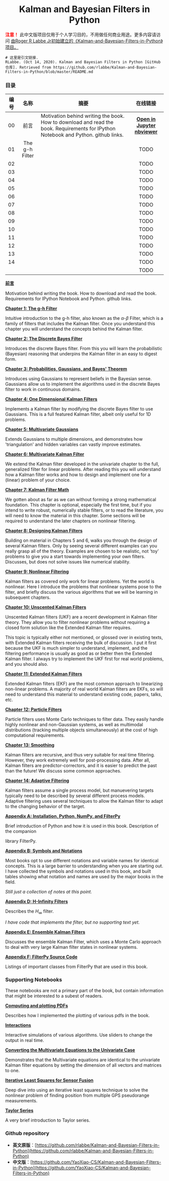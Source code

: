 <center><h1>Kalman and Bayesian Filters in Python</h1></center>

<p>
    <strong style="color: red;">注意！</strong> 此中文版项目仅用于个人学习目的，不用做任何商业用途。更多内容请访问 
    <a href="https://github.com/rlabbe/Kalman-and-Bayesian-Filters-in-Python" target="_blank">由Roger R Labbe Jr初始建立的《Kalman-and-Bayesian-Filters-in-Python》项目。</a>
</p>


```shell
# 这里是引文链接.
RLabbe. (Oct 14, 2020). Kalman and Bayesian Filters in Python [GitHub仓库]. Retrieved from https://github.com/rlabbe/Kalman-and-Bayesian-Filters-in-Python/blob/master/README.md
```

### 目录

| 编号 |      名称      | 摘要                                                         |                           在线链接                           |
| :--: | :------------: | ------------------------------------------------------------ | :----------------------------------------------------------: |
|  00  |      前言      | Motivation behind writing the book. How to download and read the book. Requirements for IPython Notebook and Python. github links. | [**Open in Jupyter nbviewer**](https://nbviewer.jupyter.org/urls/raw.githubusercontent.com/YaoXiao-CS/Kalman-and-Bayesian-Filters-in-Python/main/00-Preface.ipynb) |
|  01  | The g-h Filter |                                                              |                             TODO                             |
|  02  |                |                                                              |                             TODO                             |
|  03  |                |                                                              |                             TODO                             |
|  04  |                |                                                              |                             TODO                             |
|  05  |                |                                                              |                             TODO                             |
|  06  |                |                                                              |                             TODO                             |
|  07  |                |                                                              |                             TODO                             |
|  08  |                |                                                              |                             TODO                             |
|  09  |                |                                                              |                             TODO                             |
|  10  |                |                                                              |                             TODO                             |
|  11  |                |                                                              |                             TODO                             |
|  12  |                |                                                              |                             TODO                             |
|  13  |                |                                                              |                             TODO                             |
|  14  |                |                                                              |                             TODO                             |
|      |                |                                                              |                             TODO                             |

[**前言**](./00-Preface.ipynb)

Motivation behind writing the book. How to download and read the book. Requirements for IPython Notebook and Python. github links.

[**Chapter 1: The g-h Filter**](./01-g-h-filter.ipynb)

Intuitive introduction to the g-h filter, also known as the $\alpha$-$\beta$ Filter, which is a family of filters that includes the Kalman filter. Once you understand this chapter you will understand the concepts behind the Kalman filter.

[**Chapter 2: The Discrete Bayes Filter**](./02-Discrete-Bayes.ipynb)

Introduces the discrete Bayes filter. From this you will learn the probabilistic (Bayesian) reasoning that underpins the Kalman filter in an easy to digest form.

[**Chapter 3: Probabilities, Gaussians, and Bayes' Theorem**](./03-Gaussians.ipynb)

Introduces using Gaussians to represent beliefs in the Bayesian sense. Gaussians allow us to implement the algorithms used in the discrete Bayes filter to work in continuous domains.

[**Chapter 4: One Dimensional Kalman Filters**](./04-One-Dimensional-Kalman-Filters.ipynb)

Implements a Kalman filter by modifying the discrete Bayes filter to use Gaussians. This is a full featured Kalman filter, albeit only useful for 1D problems.

[**Chapter 5: Multivariate Gaussians**](./05-Multivariate-Gaussians.ipynb)

Extends Gaussians to multiple dimensions, and demonstrates how 'triangulation' and hidden variables can vastly improve estimates.

[**Chapter 6: Multivariate Kalman Filter**](./06-Multivariate-Kalman-Filters.ipynb)

We extend the Kalman filter developed in the univariate chapter to the full, generalized filter for linear problems. After reading this you will understand how a Kalman filter works and how to design and implement one for a (linear) problem of your choice.

[**Chapter 7: Kalman Filter Math**](./07-Kalman-Filter-Math.ipynb)

We gotten about as far as we can without forming a strong mathematical foundation. This chapter is optional, especially the first time, but if you intend to write robust, numerically stable filters, or to read the literature, you will need to know the material in this chapter. Some sections will be required to understand the later chapters on nonlinear filtering.

[**Chapter 8: Designing Kalman Filters**](./08-Designing-Kalman-Filters.ipynb)

Building on material in Chapters 5 and 6, walks you through the design of several Kalman filters. Only by seeing several different examples can you really grasp all of the theory. Examples are chosen to be realistic, not 'toy' problems to give you a start towards implementing your own filters. Discusses, but does not solve issues like numerical stability.

[**Chapter 9: Nonlinear Filtering**](./09-Nonlinear-Filtering.ipynb)

Kalman filters as covered only work for linear problems. Yet the world is nonlinear. Here I introduce the problems that nonlinear systems pose to the filter, and briefly discuss the various algorithms that we will be learning in subsequent chapters.

[**Chapter 10: Unscented Kalman Filters**](./10-Unscented-Kalman-Filter.ipynb)

Unscented Kalman filters (UKF) are a recent development in Kalman filter theory. They allow you to filter nonlinear problems without requiring a closed form solution like the Extended Kalman filter requires.

This topic is typically either not mentioned, or glossed over in existing texts, with Extended Kalman filters receiving the bulk of discussion. I put it first because the UKF is much simpler to understand, implement, and the filtering performance is usually as good as or better then the Extended Kalman filter. I always try to implement the UKF first for real world problems, and you should also.

[**Chapter 11: Extended Kalman Filters**](./11-Extended-Kalman-Filters.ipynb)

Extended Kalman filters (EKF) are the most common approach to linearizing non-linear problems. A majority of real world Kalman filters are EKFs, so will need to understand this material to understand existing code, papers, talks, etc.

[**Chapter 12: Particle Filters**](./12-Particle-Filters.ipynb)

Particle filters uses Monte Carlo techniques to filter data. They easily handle highly nonlinear and non-Gaussian systems, as well as multimodal distributions (tracking multiple objects simultaneously) at the cost of high computational requirements.

[**Chapter 13: Smoothing**](./13-Smoothing.ipynb)

Kalman filters are recursive, and thus very suitable for real time filtering. However, they work extremely well for post-processing data. After all, Kalman filters are predictor-correctors, and it is easier to predict the past than the future! We discuss some common approaches.

[**Chapter 14: Adaptive Filtering**](./14-Adaptive-Filtering.ipynb)

Kalman filters assume a single process model, but manuevering targets typically need to be described by several different process models. Adaptive filtering uses several techniques to allow the Kalman filter to adapt to the changing behavior of the target.

[**Appendix A: Installation, Python, NumPy, and FilterPy**](./Appendix-A-Installation.ipynb)

Brief introduction of Python and how it is used in this book. Description of the companion

library FilterPy.

[**Appendix B: Symbols and Notations**](./Appendix-B-Symbols-and-Notations.ipynb)

Most books opt to use different notations and variable names for identical concepts. This is a large barrier to understanding when you are starting out. I have collected the symbols and notations used in this book, and built tables showing what notation and names are used by the major books in the field.

*Still just a collection of notes at this point.*

[**Appendix D: H-Infinity Filters**](./Appendix-D-HInfinity-Filters.ipynb)

Describes the $H_\infty$ filter.

*I have code that implements the filter, but no supporting text yet.*

[**Appendix E: Ensemble Kalman Filters**](./Appendix-E-Ensemble-Kalman-Filters.ipynb)

Discusses the ensemble Kalman Filter, which uses a Monte Carlo approach to deal with very large Kalman filter states in nonlinear systems.

[**Appendix F: FilterPy Source Code**](./Appendix-F-Filterpy-Code.ipynb)

Listings of important classes from FilterPy that are used in this book.

### Supporting Notebooks

These notebooks are not a primary part of the book, but contain information that might be interested to a subest of readers.

[**Computing and plotting PDFs**](./Supporting_Notebooks/Computing_and_plotting_PDFs.ipynb)

Describes how I implemented the plotting of various pdfs in the book.

[**Interactions**](./Supporting_Notebooks/Interactions.ipynb)

Interactive simulations of various algorithms. Use sliders to change the output in real time.

[**Converting the Multivariate Equations to the Univariate Case**](./Supporting_Notebooks/Converting-Multivariate-Equations-to-Univariate.ipynb)

Demonstrates that the Multivariate equations are identical to the univariate Kalman filter equations by setting the dimension of all vectors and matrices to one.

[**Iterative Least Squares for Sensor Fusion**](./Supporting_Notebooks/Iterative-Least-Squares-for-Sensor-Fusion.ipynb)

Deep dive into using an iterative least squares technique to solve the nonlinear problem of finding position from multiple GPS pseudorange measurements.

[**Taylor Series**](./Supporting_Notebooks/Taylor-Series.ipynb)

A very brief introduction to Taylor series.

### Github repository

- **英文原版**：[https://github.com/rlabbe/Kalman-and-Bayesian-Filters-in-Python](https://github.com/rlabbe/Kalman-and-Bayesian-Filters-in-Python)
- **中文版**：[https://github.com/YaoXiao-CS/Kalman-and-Bayesian-Filters-in-Python](https://github.com/YaoXiao-CS/Kalman-and-Bayesian-Filters-in-Python)
